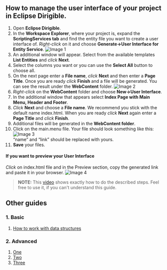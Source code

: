## How to manage the user interface of your project in Eclipse Dirigible.

1.	Open **Eclipse Dirigible**.
2.	In the **Workspace Explorer**, where your project is, expand the **ScriptingServices tab** and find the entity file you want to create a user interface of. *Right-click* on it and choose **Generate->User Interface for Entity Service**.
![Image 1](https://github.com/dirigiblelabs/curriculum/tree/master/DragomirAngelov/DirigibleSoftwareDocumentation/Images/manageUserInterface1.jpg)
3.	An additional window will appear. Select from the available templates **List Entities** and *click* **Next**.
4.	Select the columns you want or you can use the **Select All** button to choose all.
5.	On the next page enter a **File name**, *click* **Next** and then enter a **Page Title**. Once you are ready *click* **Finish** and a file will be generated. You can see the result under the **WebContent** folder.
![Image 2](https://github.com/dirigiblelabs/curriculum/tree/master/DragomirAngelov/DirigibleSoftwareDocumentation/Images/manageUserInterface2.jpg)
6.	*Right-click* on the **WebContent** folder and choose **New->User Interface**.
7.	In the additional window that appears select **Index Page with Main Menu, Header and Footer**. 
8.	*Click* **Next** and choose a **File name**. We recommend you stick with the default name index.html. When you are ready *click* **Next** again enter a **Page Title** and *click* **Finish**.
9.	Additional files will be generated in the **WebContent folder**. 
10. Click on the main.menu file. Your file should look something like this:
![Image 3](https://github.com/dirigiblelabs/curriculum/tree/master/DragomirAngelov/DirigibleSoftwareDocumentation/Images/manageUserInterface3.jpg)<br>
“name” and “link” should be replaced with yours.
11.	**Save** your files.	
#### If you want to preview your User Interface
*Click* on index.html file and in the Preview section, copy the generated link and paste it in your browser.
![Image 4](https://github.com/dirigiblelabs/curriculum/tree/master/DragomirAngelov/DirigibleSoftwareDocumentation/Images/manageUserInterface4.jpg)

>**NOTE:** This [video](https://www.youtube.com/watch?v=D6XEs5Zlav4&feature=youtu.be)
shows exactly how to do the described steps.  Feel free to use it, if you can't understand this guide.

## Other guides
### 1. Basic
1. [How to work with data structures](https://github.com/dirigiblelabs/curriculum/tree/master/DragomirAngelov/DirigibleSoftwareDocumentation/Basic/WorkWithDataStructures.md)
### 2. Advanced
1. [One](https://github.com/dirigiblelabs/curriculum/tree/master/DragomirAngelov/DirigibleSoftwareDocumentation/Advanced/one.md)
2. [Two](https://github.com/dirigiblelabs/curriculum/tree/master/DragomirAngelov/DirigibleSoftwareDocumentation/Advanced/two.md)
3. [Three](https://github.com/dirigiblelabs/curriculum/tree/master/DragomirAngelov/DirigibleSoftwareDocumentation/Advanced/three.md)

